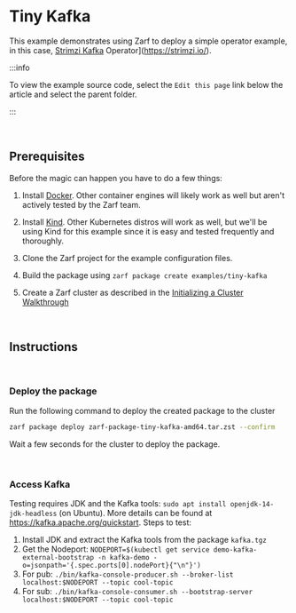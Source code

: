 # Tiny Kafka

This example demonstrates using Zarf to deploy a simple operator example, in this case, [Strimzi Kafka](https://strimzi.io/) Operator](https://strimzi.io/).

:::info

To view the example source code, select the `Edit this page` link below the article and select the parent folder.

:::

&nbsp;

## Prerequisites

Before the magic can happen you have to do a few things:

1. Install [Docker](https://docs.docker.com/get-docker/). Other container engines will likely work as well but aren't actively tested by the Zarf team.

1. Install [Kind](https://github.com/kubernetes-sigs/kind). Other Kubernetes distros will work as well, but we'll be using Kind for this example since it is easy and tested frequently and thoroughly.

1. Clone the Zarf project for the example configuration files.

1. Build the package using `zarf package create examples/tiny-kafka`

1. Create a Zarf cluster as described in the [Initializing a Cluster Walkthrough](../../docs/13-walkthroughs/1-initializing-a-k8s-cluster.md/)

&nbsp;

## Instructions

&nbsp;

### Deploy the package

Run the following command to deploy the created package to the cluster

``` bash
zarf package deploy zarf-package-tiny-kafka-amd64.tar.zst --confirm
```

Wait a few seconds for the cluster to deploy the package.

&nbsp;

### Access Kafka

Testing requires JDK and the Kafka tools: `sudo apt install openjdk-14-jdk-headless` (on Ubuntu). More details can be found at <https://kafka.apache.org/quickstart>. Steps to test:

1. Install JDK and extract the Kafka tools from the package `kafka.tgz`
2. Get the Nodeport: `NODEPORT=$(kubectl get service demo-kafka-external-bootstrap -n kafka-demo -o=jsonpath='{.spec.ports[0].nodePort}{"\n"}')`
3. For pub: `./bin/kafka-console-producer.sh --broker-list localhost:$NODEPORT --topic cool-topic`
4. For sub: `./bin/kafka-console-consumer.sh --bootstrap-server localhost:$NODEPORT --topic cool-topic`
